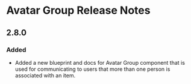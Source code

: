 <!-- Release notes authoring guidelines: http://keepachangelog.com/ -->

# Avatar Group Release Notes

<!-- ## [Unreleased] -->

## 2.8.0

### Added

- Added a new blueprint and docs for Avatar Group component that is used for communicating to users that more than one person is associated with an item.
